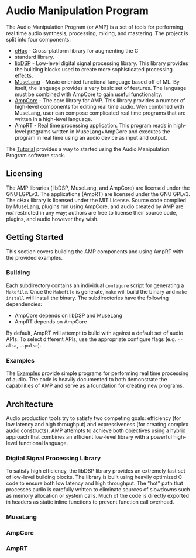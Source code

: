 Audio Manipulation Program
==========================

The Audio Manipulation Program (or AMP) is a set of tools for performing real
time audio synthesis, processing, mixing, and mastering. The project is split
into four components:

  * [cHax](hax/README.Md) - Cross-platform library for augmenting the C
  * standard library.
  * [libDSP](dsp/README.md) - Low-level digital signal processing library.
    This library provides the building blocks used to create more
    sophisticated processing effects.
  * [MuseLang](lang/README.md) - Music oriented functional language based off
    of ML. By itself, the language provides a very basic set of features. The
    language must be combined with AmpCore to gain useful functionality.
  * [AmpCore](core/README.md) - The core library for AMP. This library
    provides a number of high-level components for editing real time audio.
    Wen combined with MuseLang, user can compose complicated real time
    programs that are written in a high-level language.
  * [AmpRT](amprt/README.md) - Real time processing application. This program
    reads in high-level programs written in MuseLang+AmpCore and executes the
    program in real time using an audio device as input and output.

The [Tutorial](tut/README.md) provides a way to started using the Audio
Manipulation Program software stack.

## Licensing

The AMP libraries (libDSP, MuseLang, and AmpCore) are licensed under the GNU
LGPLv3. The applications (AmpRT) are licensed under the GNU GPLv3. The cHax
library is licensed under the MIT License. Source code compiled by MuseLang,
plugins run using AmpCore, and audio created by AMP are _not_ restricted in
any way; authors are free to license their source code, plugins, and audio
however they wish.

## Getting Started

This section covers building the AMP components and using AmpRT with the
provided examples.

### Building

Each subdirectory contains an individual `configure` script for generating a
`Makefile`. Once the `Makefile` is generate, `make` will build the binary and
`make install` will install the binary. The subdirectories have the following
dependencies:

  * AmpCore depends on libDSP and MuseLang
  * AmpRT depends on AmpCore

By default, AmpRT will attempt to build with against a default set of audio
APIs. To select different APIs, use the appropriate configure flags (e.g.
`--alsa`, `--pulse`).

### Examples

The [Examples](ex/README.md) provide simple programs for performing real
time processing of audio. The code is heavily documented to both demonstrate
the capabilities of AMP and serve as a foundation for creating new programs.

## Architecture

Audio production tools try to satisfy two competing goals: efficiency (for low
latency and high throughput) and expressiveness (for creating complex audio
constructs). AMP attempts to achieve both objectives using a hybrid approach
that combines an efficient low-level library with a powerful high-level
functional language.

### Digital Signal Processing Library

To satisfy high efficiency, the libDSP library provides an extremely fast set
of low-level building blocks. The library is built using heavily optimized C
code to ensure both low latency and high throughput. The "hot" path that
processes audio is carefully written to eliminate sources of slowdowns such as
memory allocation or system calls. Much of the code is directly exported in
headers as static inline functions to prevent function call overhead.

### MuseLang

### AmpCore

### AmpRT

